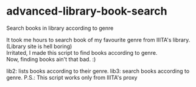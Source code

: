 # advanced-library-book-search
Search books in library according to genre
    
It took me hours to search book of my favourite genre from IIITA's library.    
(Library site is hell boring)     
Irritated, I made this script to find books according to genre.    
Now, finding books ain't that bad. :)    

lib2: lists books according to their genre.
lib3: search books according to genre.
P.S.: This script works only from IIITA's proxy
